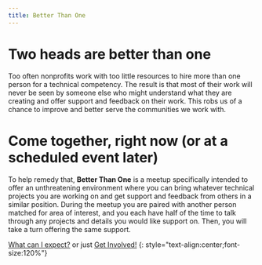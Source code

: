 ```yaml
---
title: Better Than One
---
```

# Two heads are better than one

Too often nonprofits work with too little resources to hire more than one person for a technical competency. The result is that most of their work will never be seen by someone else who might understand what they are creating and offer support and feedback on their work. This robs us of a chance to improve and better serve the communities we work with.

# Come together, right now (or at a scheduled event later)

To help remedy that, **Better Than One** is a meetup specifically intended to offer an unthreatening environment where you can bring whatever technical projects you are working on and get support and feedback from others in a similar position. During the meetup you are paired with another person matched for area of interest, and you each have half of the time to talk through any projects and details you would like support on. Then, you will take a turn offering the same support.

<a href="/whattoexpect" class="btn btn-info btn-large">What can I expect?</a> or just <a href="/getinvolved" class="btn btn-success btn-large">Get Involved!</a>
{: style="text-align:center;font-size:120%"}